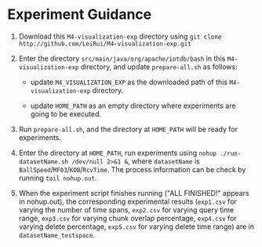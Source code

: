 # Experiment Guidance

1. Download this `M4-visualization-exp` directory using `git clone http://github.com/LeiRui/M4-visualization-exp.git`

2. Enter the directory `src/main/java/org/apache/iotdb/bash` in this `M4-visualization-exp` directory, and update `prepare-all.sh` as follows:

    - update `M4_VISUALIZATION_EXP` as the downloaded path of this `M4-visualization-exp` directory.

    - update `HOME_PATH` as an empty directory where experiments are going to be executed.

3. Run `prepare-all.sh`, and the directory at `HOME_PATH` will be ready for experiments.

4. Enter the directory at `HOME_PATH`, run experiments using `nohup ./run-datasetName.sh /dev/null 2>&1 &`, where `datasetName` is `BallSpeed`/`MF03`/`KOB`/`RcvTime`.
The process information can be check by running `tail nohup.out`.

5. When the experiment script finishes running ("ALL FINISHED!" appears in nohup.out), the corresponding experimental results (`exp1.csv` for varying the number of time spans, `exp2.csv` for varying query time range, `exp3.csv` for varying chunk overlap percentage, `exp4.csv` for varying delete percentage, `exp5.csv` for varying delete time range) are in `datasetName_testspace`.

